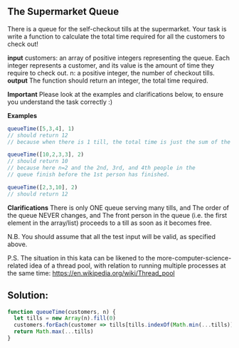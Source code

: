 ## The Supermarket Queue
There is a queue for the self-checkout tills at the supermarket. Your task is write a function to calculate the total time required for all the customers to check out!

**input**
customers: an array of positive integers representing the queue. Each integer represents a customer, and its value is the amount of time they require to check out.
n: a positive integer, the number of checkout tills.
**output**
The function should return an integer, the total time required.

**Important**
Please look at the examples and clarifications below, to ensure you understand the task correctly :)

**Examples**
```js
queueTime([5,3,4], 1)
// should return 12
// because when there is 1 till, the total time is just the sum of the times

queueTime([10,2,3,3], 2)
// should return 10
// because here n=2 and the 2nd, 3rd, and 4th people in the 
// queue finish before the 1st person has finished.

queueTime([2,3,10], 2)
// should return 12
````
**Clarifications**
There is only ONE queue serving many tills, and
The order of the queue NEVER changes, and
The front person in the queue (i.e. the first element in the array/list) proceeds to a till as soon as it becomes free.

N.B. You should assume that all the test input will be valid, as specified above.

P.S. The situation in this kata can be likened to the more-computer-science-related idea of a thread pool, with relation to running multiple processes at the same time: https://en.wikipedia.org/wiki/Thread_pool

## Solution:
```js
function queueTime(customers, n) {
  let tills = new Array(n).fill(0)
  customers.forEach(customer => tills[tills.indexOf(Math.min(...tills))] += customer)
  return Math.max(...tills)
}
```